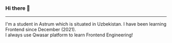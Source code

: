 ### Hi there 👋
<hr>
I'm a student in Astrum which is situated in Uzbekistan. I have been learning Frontend since December (2021). <br> I always use Qwasar platform to learn Frontend Engineering!

<!--
**Nurmuhammad032/Nurmuhammad032** is a ✨ _special_ ✨ repository because its `README.md` (this file) appears on your GitHub profile.

Here are some ideas to get you started:

- 🔭 I’m currently working on ...
- 🌱 I’m currently learning ...
- 👯 I’m looking to collaborate on ...
- 🤔 I’m looking for help with ...
- 💬 Ask me about ...
- 📫 How to reach me: ...
- 😄 Pronouns: ...
- ⚡ Fun fact: ...
-->
